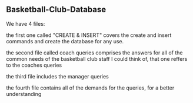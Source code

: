 ## Basketball-Club-Database

We have 4 files:

the first one called "CREATE & INSERT" covers the create and insert commands and create the database for any use.

the second file called coach queries comprises the answers for all of the common needs of the basketball club staff I could think of, that one reffers to the coaches queries

the third file includes the manager queries

the fourth file contains all of the demands for the queries, for a better understanding

